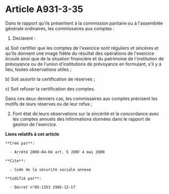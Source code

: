 # Article A931-3-35

Dans le rapport qu'ils présentent à la commission paritaire ou à l'assemblée générale ordinaires, les commissaires aux
comptes :

1. Déclarent :

a) Soit certifier que les comptes de l'exercice sont réguliers et sincères et qu'ils donnent une image fidèle du résultat des
opérations de l'exercice écoulé ainsi que de la situation financière et du patrimoine de l'institution de prévoyance ou de
l'union d'institutions de prévoyance en formulant, s'il y a lieu, toutes observations utiles ;

b) Soit assortir la certification de réserves ;

c) Soit refuser la certification des comptes.

Dans ces deux derniers cas, les commissaires aux comptes précisent les motifs de leurs réserves ou de leur refus ;

2. Font état de leurs observations sur la sincérité et la concordance avec les comptes annuels des informations données dans
le rapport de gestion de l'exercice.

**Liens relatifs à cet article**

	**Créé par**:

	  - Arrêté 2000-04-04 art. 5 JORF 4 mai 2000

	**Cite**:

	  - Code de la sécurité sociale annexe

	**Codifié par**:

	  - Décret n°85-1353 1985-12-17
